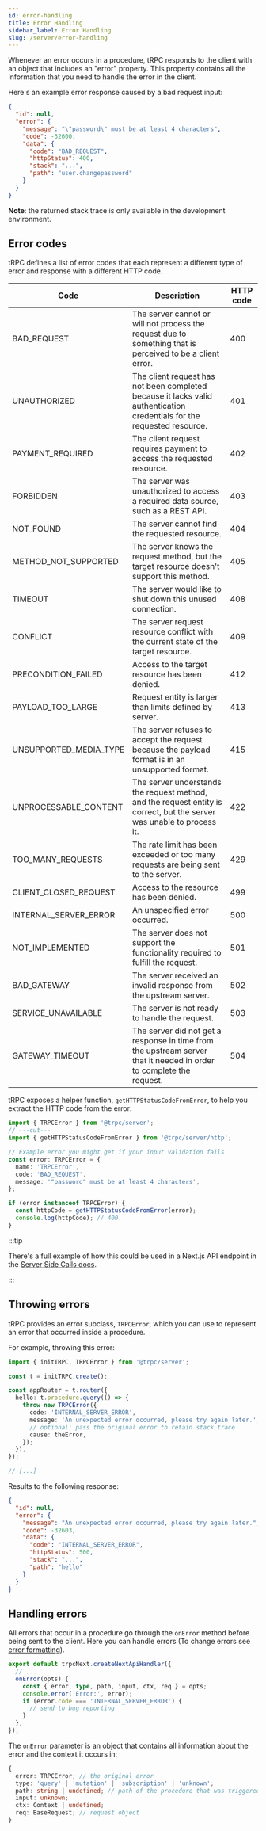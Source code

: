 ```yaml
---
id: error-handling
title: Error Handling
sidebar_label: Error Handling
slug: /server/error-handling
---
```


Whenever an error occurs in a procedure, tRPC responds to the client with an object that includes an "error" property. This property contains all the information that you need to handle the error in the client.

Here's an example error response caused by a bad request input:

```json
{
  "id": null,
  "error": {
    "message": "\"password\" must be at least 4 characters",
    "code": -32600,
    "data": {
      "code": "BAD_REQUEST",
      "httpStatus": 400,
      "stack": "...",
      "path": "user.changepassword"
    }
  }
}
```

**Note**: the returned stack trace is only available in the development environment.

## Error codes

tRPC defines a list of error codes that each represent a different type of error and response with a different HTTP code.

| Code                   | Description                                                                                                             | HTTP code |
| ---------------------- | ----------------------------------------------------------------------------------------------------------------------- | --------- |
| BAD_REQUEST            | The server cannot or will not process the request due to something that is perceived to be a client error.              | 400       |
| UNAUTHORIZED           | The client request has not been completed because it lacks valid authentication credentials for the requested resource. | 401       |
| PAYMENT_REQUIRED       | The client request requires payment to access the requested resource.                                                   | 402       |
| FORBIDDEN              | The server was unauthorized to access a required data source, such as a REST API.                                       | 403       |
| NOT_FOUND              | The server cannot find the requested resource.                                                                          | 404       |
| METHOD_NOT_SUPPORTED   | The server knows the request method, but the target resource doesn't support this method.                               | 405       |
| TIMEOUT                | The server would like to shut down this unused connection.                                                              | 408       |
| CONFLICT               | The server request resource conflict with the current state of the target resource.                                     | 409       |
| PRECONDITION_FAILED    | Access to the target resource has been denied.                                                                          | 412       |
| PAYLOAD_TOO_LARGE      | Request entity is larger than limits defined by server.                                                                 | 413       |
| UNSUPPORTED_MEDIA_TYPE | The server refuses to accept the request because the payload format is in an unsupported format.                        | 415       |
| UNPROCESSABLE_CONTENT  | The server understands the request method, and the request entity is correct, but the server was unable to process it.  | 422       |
| TOO_MANY_REQUESTS      | The rate limit has been exceeded or too many requests are being sent to the server.                                     | 429       |
| CLIENT_CLOSED_REQUEST  | Access to the resource has been denied.                                                                                 | 499       |
| INTERNAL_SERVER_ERROR  | An unspecified error occurred.                                                                                          | 500       |
| NOT_IMPLEMENTED        | The server does not support the functionality required to fulfill the request.                                          | 501       |
| BAD_GATEWAY            | The server received an invalid response from the upstream server.                                                       | 502       |
| SERVICE_UNAVAILABLE    | The server is not ready to handle the request.                                                                          | 503       |
| GATEWAY_TIMEOUT        | The server did not get a response in time from the upstream server that it needed in order to complete the request.     | 504       |

tRPC exposes a helper function, `getHTTPStatusCodeFromError`, to help you extract the HTTP code from the error:

```ts twoslash
import { TRPCError } from '@trpc/server';
// ---cut---
import { getHTTPStatusCodeFromError } from '@trpc/server/http';

// Example error you might get if your input validation fails
const error: TRPCError = {
  name: 'TRPCError',
  code: 'BAD_REQUEST',
  message: '"password" must be at least 4 characters',
};

if (error instanceof TRPCError) {
  const httpCode = getHTTPStatusCodeFromError(error);
  console.log(httpCode); // 400
}
```

:::tip

There's a full example of how this could be used in a Next.js API endpoint in the [Server Side Calls docs](server-side-calls).

:::

## Throwing errors

tRPC provides an error subclass, `TRPCError`, which you can use to represent an error that occurred inside a procedure.

For example, throwing this error:

```ts title='server.ts'
import { initTRPC, TRPCError } from '@trpc/server';

const t = initTRPC.create();

const appRouter = t.router({
  hello: t.procedure.query(() => {
    throw new TRPCError({
      code: 'INTERNAL_SERVER_ERROR',
      message: 'An unexpected error occurred, please try again later.',
      // optional: pass the original error to retain stack trace
      cause: theError,
    });
  }),
});

// [...]
```

Results to the following response:

```json
{
  "id": null,
  "error": {
    "message": "An unexpected error occurred, please try again later.",
    "code": -32603,
    "data": {
      "code": "INTERNAL_SERVER_ERROR",
      "httpStatus": 500,
      "stack": "...",
      "path": "hello"
    }
  }
}
```

## Handling errors

All errors that occur in a procedure go through the `onError` method before being sent to the client. Here you can handle errors (To change errors see [error formatting](error-formatting)).

```ts title='pages/api/trpc/[trpc].ts'
export default trpcNext.createNextApiHandler({
  // ...
  onError(opts) {
    const { error, type, path, input, ctx, req } = opts;
    console.error('Error:', error);
    if (error.code === 'INTERNAL_SERVER_ERROR') {
      // send to bug reporting
    }
  },
});
```

The `onError` parameter is an object that contains all information about the error and the context it occurs in:

```ts
{
  error: TRPCError; // the original error
  type: 'query' | 'mutation' | 'subscription' | 'unknown';
  path: string | undefined; // path of the procedure that was triggered
  input: unknown;
  ctx: Context | undefined;
  req: BaseRequest; // request object
}
```
